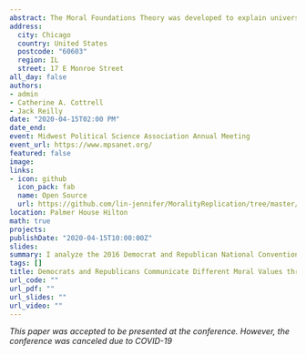 ```yaml
---
abstract: The Moral Foundations Theory was developed to explain universal human values that are shared by each culture despite their idiosyncrasies. This theory consists of five foundations of Harm, Fairness, Ingroup, Authority and Purity. The Harm and Fairness foundations are focused on the individual while the Ingroup, Authority and Purity foundations are based on the community. Despite these foundations' goal to explain the morals and values surrounding different cultures, the Moral Foundations Theory can also be used to explain the moral differences between liberals and conservatives in the United States. This is because the differences between the political cultures surrounding these ideologies have become so distinct that they resemble unique civilizations on their own. Each side speaks their own language and appeals to their base in unique ways such that they differ in the moral foundations that they emphasize in their speeches. This study focuses on the moral appeals that political elites use to communicate to their supporters. In this paper, I analyze speeches from the 2016 Republican and Democrat National Conventions to see if there are differences in the patterns of moral appeals that politicians use in their addresses. From the analysis, I find that Republicans are more likely to appeal to the binding moral foundations of Ingroup, Authority, and Purity while Democrats do not seem to significantly focus on one foundation over the others.
address:
  city: Chicago
  country: United States
  postcode: "60603"
  region: IL
  street: 17 E Monroe Street
all_day: false
authors:
- admin
- Catherine A. Cottrell
- Jack Reilly
date: "2020-04-15T02:00 PM"
date_end: 
event: Midwest Political Science Association Annual Meeting
event_url: https://www.mpsanet.org/
featured: false
image:
links:
- icon: github
  icon_pack: fab
  name: Open Source
  url: https://github.com/lin-jennifer/MoralityReplication/tree/master/Morality-Text
location: Palmer House Hilton
math: true
projects:
publishDate: "2020-04-15T10:00:00Z"
slides: 
summary: I analyze the 2016 Democrat and Republican National Convention speeches for patterns of moral appeals between politicians from both parties. The results show Republicans to be more likely to appeal to group values, traditions and religion.
tags: []
title: Democrats and Republicans Communicate Different Moral Values through their 2016 National Convention Speeches
url_code: ""
url_pdf: ""
url_slides: ""
url_video: ""
---
```


*This paper was accepted to be presented at the conference. However, the conference was canceled due to COVID-19*
